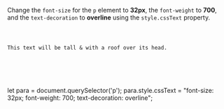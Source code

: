 Change the `font-size` for the `p`
element to **32px**, the `font-weight` to
**700**, and the `text-decoration`
to **overline** using the `style.cssText`
property.

<codeblock language="javascript" type="exercise" testMode="fixedInput">
<code>
<panel language="html">
<p>This text will be tall & with a roof over its head.</p>
</panel>
<panel language="javascript">

</panel>
</code>

<solution>
let para = document.querySelector('p');
para.style.cssText = "font-size: 32px; font-weight: 700; text-decoration: overline";
</solution>
</codeblock>